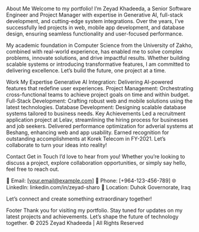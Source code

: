 About Me
Welcome to my portfolio!
I’m Zeyad Khadeeda, a Senior Software Engineer and Project Manager with expertise in Generative AI, full-stack development, and cutting-edge system integrations. Over the years, I’ve successfully led projects in web, mobile app development, and database design, ensuring seamless functionality and user-focused performance.

My academic foundation in Computer Science from the University of Zakho, combined with real-world experience, has enabled me to solve complex problems, innovate solutions, and drive impactful results. Whether building scalable systems or introducing transformative features, I am committed to delivering excellence. Let’s build the future, one project at a time.

Work
My Expertise
Generative AI Integration: Delivering AI-powered features that redefine user experiences.
Project Management: Orchestrating cross-functional teams to achieve project goals on time and within budget.
Full-Stack Development: Crafting robust web and mobile solutions using the latest technologies.
Database Development: Designing scalable database systems tailored to business needs.
Key Achievements
Led a recruitment application project at Lelav, streamlining the hiring process for businesses and job seekers.
Delivered performance optimization for adverial systems at Beshang, enhancing web and app usability.
Earned recognition for outstanding accomplishments at Korek Telecom in FY-2021.
Let’s collaborate to turn your ideas into reality!

Contact
Get in Touch
I’d love to hear from you! Whether you’re looking to discuss a project, explore collaboration opportunities, or simply say hello, feel free to reach out.

📧 Email: [your.email@example.com]
📱 Phone: [+964-123-456-789]
🌐 LinkedIn: linkedin.com/in/zeyad-sharo
📍 Location: Duhok Governorate, Iraq

Let’s connect and create something extraordinary together!

Footer
Thank you for visiting my portfolio. Stay tuned for updates on my latest projects and achievements. Let’s shape the future of technology together.
© 2025 Zeyad Khadeeda | All Rights Reserved

